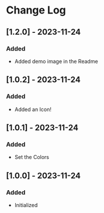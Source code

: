# Change Log

## [1.2.0] - 2023-11-24
### Added
- Added demo image in the Readme

## [1.0.2] - 2023-11-24
### Added
- Added an Icon!

## [1.0.1] - 2023-11-24
### Added
- Set the Colors

## [1.0.0] - 2023-11-24
### Added
- Initialized
